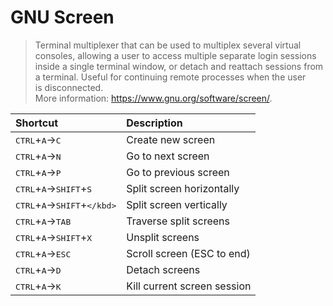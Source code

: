 # GNU Screen
> Terminal multiplexer that can be used to multiplex several virtual  
> consoles, allowing a user to access multiple separate login sessions  
> inside a single terminal window, or detach and reattach sessions from  
> a terminal.  Useful for continuing remote processes when the user  
> is disconnected.  
> More information: <https://www.gnu.org/software/screen/>.

|Shortcut|Description|
|:--|:--|
|<kbd>CTRL</kbd>+<kbd>A</kbd>-><kbd>C</kbd>|Create new screen|
|<kbd>CTRL</kbd>+<kbd>A</kbd>-><kbd>N</kbd>|Go to next screen|
|<kbd>CTRL</kbd>+<kbd>A</kbd>-><kbd>P</kbd>|Go to previous screen|
|<kbd>CTRL</kbd>+<kbd>A</kbd>-><kbd>SHIFT</kbd>+<kbd>S</kbd>|Split screen horizontally|
|<kbd>CTRL</kbd>+<kbd>A</kbd>-><kbd>SHIFT</kbd>+<kbd>\</kbd>|Split screen vertically|
|<kbd>CTRL</kbd>+<kbd>A</kbd>-><kbd>TAB</kbd>|Traverse split screens|
|<kbd>CTRL</kbd>+<kbd>A</kbd>-><kbd>SHIFT</kbd>+<kbd>X</kbd>|Unsplit screens|
|<kbd>CTRL</kbd>+<kbd>A</kbd>-><kbd>ESC</kbd>|Scroll screen (ESC to end)|
|<kbd>CTRL</kbd>+<kbd>A</kbd>-><kbd>D</kbd>|Detach screens|
|<kbd>CTRL</kbd>+<kbd>A</kbd>-><kbd>K</kbd>|Kill current screen session|

